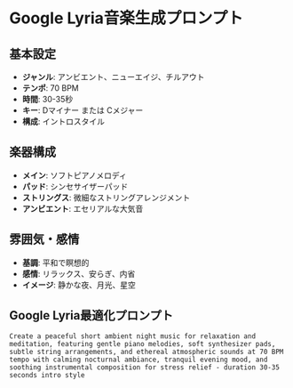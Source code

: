 # Google Lyria音楽生成プロンプト

## 基本設定
- **ジャンル**: アンビエント、ニューエイジ、チルアウト
- **テンポ**: 70 BPM
- **時間**: 30-35秒
- **キー**: Dマイナー または Cメジャー
- **構成**: イントロスタイル

## 楽器構成
- **メイン**: ソフトピアノメロディ
- **パッド**: シンセサイザーパッド
- **ストリングス**: 微細なストリングアレンジメント  
- **アンビエント**: エセリアルな大気音

## 雰囲気・感情
- **基調**: 平和で瞑想的
- **感情**: リラックス、安らぎ、内省
- **イメージ**: 静かな夜、月光、星空

## Google Lyria最適化プロンプト
```
Create a peaceful short ambient night music for relaxation and meditation, featuring gentle piano melodies, soft synthesizer pads, subtle string arrangements, and ethereal atmospheric sounds at 70 BPM tempo with calming nocturnal ambiance, tranquil evening mood, and soothing instrumental composition for stress relief - duration 30-35 seconds intro style
```